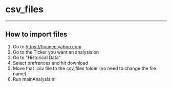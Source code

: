 # csv_files
---
## How to import files
1. Go to https://finance.yahoo.com
2. Go to the Ticker you want an analysis on
3. Go to "Historical Data"
4. Select prefrences and hit download
5. Move that .csv file to the csv_files folder (no need to change the file name)
6. Run mainAnalysis.m
